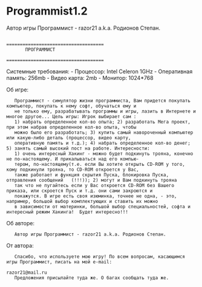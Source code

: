 # Programmist1.2
Автор игры Программист - razor21 a.k.a. Родионов Степан.



                                                              ====================================
           ПРОГРАММИСТ
                                                              ====================================
Системные требования:
                              - Процессор:            Intel Celeron 1GHz
                              - Оперативная память:   256mb
                              - Видео карта:          2mb
                              - Монитор:              1024*768          

Об игре:

       Программист - симулятор жизни программиста, Вам придется покупать компьютер, покупать к нему софт, обучаться ему и
       не только ему, разрабатывать программы и игры, лазить в Интернете и многое другое... Цель игры: Игрок выбирает сам :
       1) набрать определенное кол-во опыта; 2) разработать Мега проект, при этом набрав определенное кол-во опыта, чтобы 
       можно было его разработать; 3) купить самый навороченный компьютер или какую-либо деталь (процессор, видео карту,
       оперативную память и т.д.); 4) набрать определенное кол-во денег; 5) занять самый высокий пост на работе. Интересности:
       1) очень интересный Хакинг - можно будет подкинуть трояна, конечно не по-настоящему. И прикалываться над его компью-
       тером, по-настоящему(т.е. если Вы хотите открыть CD-ROM у того, кому подкинули трояна, то CD-ROM откроется у Вас, 
       также работает и функция скрытия Пуска, блокировка Пуска, отправления сообщений   (!!!)); 2) могут и Вам подкинуть трояна
       так что не пугайтесь если у Вас откроется CD-ROM без Вашего приказа, или скроется Пуск и т.д. они сами закроются и 
       покажутся. В игре есть своя изюминка, точнее не одна, - это, например, большой выбор комплектующих и ставить их можно 
       в зависимости от материнки, большой выбор специальностей, софта и интересный режим Хакинга!  Будет интересно!!!

Об авторе:
      
       Автор игры Программист - razor21 a.k.a. Родионов Степан.


От автора:
  
       Спасибо, что используете мою игру! По всем вопросам, касающимся игры Программист, писать на мой e-mail: 
                                                                                                                                                                            razor21@mail.ru
       Предложения присылайте туда же. О багах сообщать туда же.
